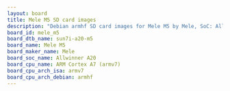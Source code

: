 ```yaml
---
layout: board
title: Mele M5 SD card images
description: "Debian armhf SD card images for Mele M5 by Mele, SoC: Allwinner A20, CPU ISA: armv7"
board_id: mele_m5
board_dtb_name: sun7i-a20-m5
board_name: Mele M5
board_maker_name: Mele
board_soc_name: Allwinner A20
board_cpu_name: ARM Cortex A7 (armv7)
board_cpu_arch_isa: armv7
board_cpu_arch_debian: armhf
---
```

